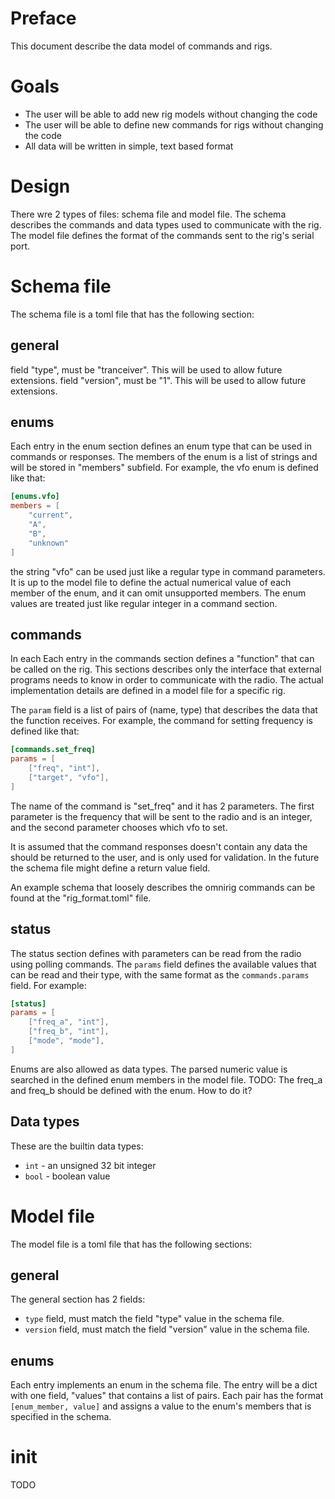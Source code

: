 # Preface
This document describe the data model of commands and rigs.

# Goals
* The user will be able to add new rig models without changing the code
* The user will be able to define new commands for rigs without changing the code
* All data will be written in simple, text based format

# Design
There wre 2 types of files: schema file and model file.
The schema describes the commands and data types used to communicate with the rig.
The model file defines the format of the commands sent to the rig's serial port.

# Schema file
The schema file is a toml file that has the following section:

## general
field "type", must be "tranceiver". This will be used to allow future extensions.
field "version", must be "1". This will be used to allow future extensions.

## enums
Each entry in the enum section defines an enum type that can be used in commands or responses.
The members of the enum is a list of strings and will be stored in "members" subfield.
For example, the vfo enum is defined like that:
```toml
[enums.vfo]
members = [
    "current",
    "A",
    "B",
    "unknown"
]
```

the string "vfo" can be used just like a regular type in command parameters.
It is up to the model file to define the actual numerical value of each member of the enum,
and it can omit unsupported members.
The enum values are treated just like regular integer in a command section.

## commands
In each Each entry in the commands section defines a "function" that can be called on the rig.
This sections describes only the interface that external programs needs to know in order to communicate
with the radio. The actual implementation details are defined in a model file for a specific rig.

The `param` field is a list of pairs of (name, type) that describes the data that the function receives.
For example, the command for setting frequency is defined like that:
```toml
[commands.set_freq]
params = [
    ["freq", "int"],
    ["target", "vfo"],
]
```
The name of the command is "set_freq" and it has 2 parameters.
The first parameter is the frequency that will be sent to the radio and is an integer,
and the second parameter chooses which vfo to set.

It is assumed that the command responses doesn't contain any data the should be returned to the user,
and is only used for validation. In the future the schema file might define a return value field.

An example schema that loosely describes the omnirig commands can be found at the "rig_format.toml" file.

## status
The status section defines with parameters can be read from the radio using polling commands.
The `params` field defines the available values that can be read and their type,
with the same format as the `commands.params` field. For example:
```toml
[status]
params = [
    ["freq_a", "int"],
    ["freq_b", "int"],
    ["mode", "mode"],
]
```

Enums are also allowed as data types.
The parsed numeric value is searched in the defined enum members in the model file.
TODO: The freq_a and freq_b should be defined with the enum. How to do it?

## Data types
These are the builtin data types:
  * `int` - an unsigned 32 bit integer
  * `bool` - boolean value

# Model file
The model file is a toml file that has the following sections:

## general
The general section has 2 fields:
  * `type` field, must match the field "type" value in the schema file.
  * `version` field, must match the field "version" value in the schema file.

## enums
Each entry implements an enum in the schema file. The entry will be a dict with one field, "values"
that contains a list of pairs. Each pair has the format `[enum_member, value]` and assigns a value to the enum's
members that is specified in the schema.

# init
TODO
